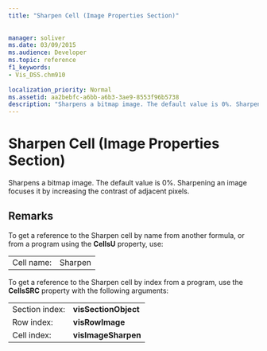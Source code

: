 ```yaml
---
title: "Sharpen Cell (Image Properties Section)"
 
 
manager: soliver
ms.date: 03/09/2015
ms.audience: Developer
ms.topic: reference
f1_keywords:
- Vis_DSS.chm910
 
localization_priority: Normal
ms.assetid: aa2bebfc-a6bb-a6b3-3ae9-8553f96b5738
description: "Sharpens a bitmap image. The default value is 0%. Sharpening an image focuses it by increasing the contrast of adjacent pixels."
---
```


# Sharpen Cell (Image Properties Section)

Sharpens a bitmap image. The default value is 0%. Sharpening an image focuses it by increasing the contrast of adjacent pixels.
  
## Remarks

To get a reference to the Sharpen cell by name from another formula, or from a program using the **CellsU** property, use: 
  
|||
|:-----|:-----|
| Cell name:  <br/> | Sharpen  <br/> |
   
To get a reference to the Sharpen cell by index from a program, use the **CellsSRC** property with the following arguments: 
  
|||
|:-----|:-----|
| Section index:  <br/> |**visSectionObject** <br/> |
| Row index:  <br/> |**visRowImage** <br/> |
| Cell index:  <br/> |**visImageSharpen** <br/> |
   


